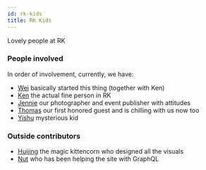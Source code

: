 ```yaml
---
id: rk-kids
title: RK Kids
---
```


Lovely people at RK

### People involved

In order of involvement, currently, we have:

- [Wei](https://twitter.com/wgao19) basically started this thing (together with Ken)
- [Ken](https://twitter.com/kenleesm) the actual fine person in RK
- [Jennie](https://twitter.com/jyee721) our photographer and event publisher with attitudes
- [Thomas](https://twitter.com/th__chia) our first honored guest and is chilling with us now too
- [Yishu](https://twitter.com/yishusee) mysterious kid

### Outside contributors

- [Huijing](https://twitter.com/hj_chen) the magic kittencorn who designed all the visuals
- [Nut](https://github.com/nutstick) who has been helping the site with GraphQL
